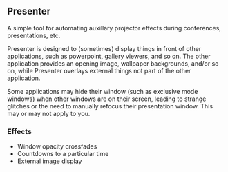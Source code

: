 ## Presenter

A simple tool for automating auxillary projector effects during conferences,
presentations, etc.

Presenter is designed to (sometimes) display things in front of other
applications, such as powerpoint, gallery viewers, and so on.  The other
application provides an opening image, wallpaper backgrounds, and/or so on,
while Presenter overlays external things not part of the other application.

Some applications may hide their window (such as exclusive mode windows) when
other windows are on their screen, leading to strange glitches or the need to
manually refocus their presentation window.  This may or may not apply to you.

### Effects

- Window opacity crossfades
- Countdowns to a particular time
- External image display
